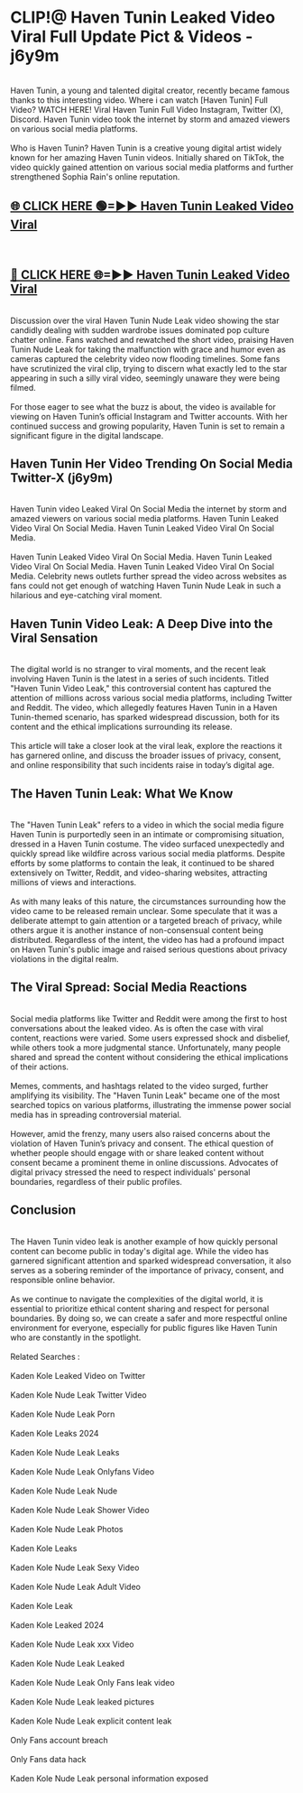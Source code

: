 # CLIP!@ Haven Tunin Leaked Video Viral Full Update Pict & Videos - j6y9m
<br>
Haven Tunin, a young and talented digital creator, recently became famous thanks to this interesting video. Where i can watch [Haven Tunin] Full Video? WATCH HERE! Viral Haven Tunin Full Video Instagram, Twitter (X), Discord. Haven Tunin video took the internet by storm and amazed viewers on various social media platforms.
<br><br>
Who is Haven Tunin? Haven Tunin is a creative young digital artist widely known for her amazing Haven Tunin videos. Initially shared on TikTok, the video quickly gained attention on various social media platforms and further strengthened Sophia Rain's online reputation.
<br>
<h2><a href="https://bestclip.site?title=Haven_Tunin">🌐 CLICK HERE 🟢=►► Haven Tunin Leaked Video Viral</a></h2>
<br>
<h2><a href="https://bestclip.site?title=Haven_Tunin">🔴 CLICK HERE 🌐=►► Haven Tunin Leaked Video Viral</a></h2>
<br>
Discussion over the viral Haven Tunin Nude Leak video showing the star candidly dealing with sudden wardrobe issues dominated pop culture chatter online. Fans watched and rewatched the short video, praising Haven Tunin Nude Leak for taking the malfunction with grace and humor even as cameras captured the celebrity video now flooding timelines. Some fans have scrutinized the viral clip, trying to discern what exactly led to the star appearing in such a silly viral video, seemingly unaware they were being filmed.
<br><br>
For those eager to see what the buzz is about, the video is available for viewing on Haven Tunin’s official Instagram and Twitter accounts. With her continued success and growing popularity, Haven Tunin is set to remain a significant figure in the digital landscape.
<br>
<h2>Haven Tunin Her Video Trending On Social Media Twitter-X (j6y9m)</h2>
<br>
Haven Tunin video Leaked Viral On Social Media the internet by storm and amazed viewers on various social media platforms. Haven Tunin Leaked Video Viral On Social Media. Haven Tunin Leaked Video Viral On Social Media.
<br><br>
Haven Tunin Leaked Video Viral On Social Media. Haven Tunin Leaked Video Viral On Social Media. Haven Tunin Leaked Video Viral On Social Media. Celebrity news outlets further spread the video across websites as fans could not get enough of watching Haven Tunin Nude Leak in such a hilarious and eye-catching viral moment.
<br>
<h2>Haven Tunin Video Leak: A Deep Dive into the Viral Sensation</h2>
<br>
The digital world is no stranger to viral moments, and the recent leak involving Haven Tunin is the latest in a series of such incidents. Titled "Haven Tunin Video Leak," this controversial content has captured the attention of millions across various social media platforms, including Twitter and Reddit. The video, which allegedly features Haven Tunin in a Haven Tunin-themed scenario, has sparked widespread discussion, both for its content and the ethical implications surrounding its release.
<br><br>
This article will take a closer look at the viral leak, explore the reactions it has garnered online, and discuss the broader issues of privacy, consent, and online responsibility that such incidents raise in today’s digital age.
<br>
<h2>The Haven Tunin Leak: What We Know</h2>
<br>
The "Haven Tunin Leak" refers to a video in which the social media figure Haven Tunin is purportedly seen in an intimate or compromising situation, dressed in a Haven Tunin costume. The video surfaced unexpectedly and quickly spread like wildfire across various social media platforms. Despite efforts by some platforms to contain the leak, it continued to be shared extensively on Twitter, Reddit, and video-sharing websites, attracting millions of views and interactions.
<br><br>
As with many leaks of this nature, the circumstances surrounding how the video came to be released remain unclear. Some speculate that it was a deliberate attempt to gain attention or a targeted breach of privacy, while others argue it is another instance of non-consensual content being distributed. Regardless of the intent, the video has had a profound impact on Haven Tunin's public image and raised serious questions about privacy violations in the digital realm.
<br>
<h2>The Viral Spread: Social Media Reactions</h2>
<br>
Social media platforms like Twitter and Reddit were among the first to host conversations about the leaked video. As is often the case with viral content, reactions were varied. Some users expressed shock and disbelief, while others took a more judgmental stance. Unfortunately, many people shared and spread the content without considering the ethical implications of their actions.
<br><br>
Memes, comments, and hashtags related to the video surged, further amplifying its visibility. The "Haven Tunin Leak" became one of the most searched topics on various platforms, illustrating the immense power social media has in spreading controversial material.
<br><br>
However, amid the frenzy, many users also raised concerns about the violation of Haven Tunin’s privacy and consent. The ethical question of whether people should engage with or share leaked content without consent became a prominent theme in online discussions. Advocates of digital privacy stressed the need to respect individuals' personal boundaries, regardless of their public profiles.
<br>
<h2>Conclusion</h2>
<br>
The Haven Tunin video leak is another example of how quickly personal content can become public in today's digital age. While the video has garnered significant attention and sparked widespread conversation, it also serves as a sobering reminder of the importance of privacy, consent, and responsible online behavior.
<br><br>
As we continue to navigate the complexities of the digital world, it is essential to prioritize ethical content sharing and respect for personal boundaries. By doing so, we can create a safer and more respectful online environment for everyone, especially for public figures like Haven Tunin who are constantly in the spotlight.
<br><br>
Related Searches :
<br><br>
Kaden Kole Leaked Video on Twitter
<br><br>
Kaden Kole Nude Leak Twitter Video
<br><br>
Kaden Kole Nude Leak Porn
<br><br>
Kaden Kole Leaks 2024
<br><br>
Kaden Kole Nude Leak Leaks
<br><br>
Kaden Kole Nude Leak Onlyfans Video
<br><br>
Kaden Kole Nude Leak Nude
<br><br>
Kaden Kole Nude Leak Shower Video
<br><br>
Kaden Kole Nude Leak Photos
<br><br>
Kaden Kole Leaks
<br><br>
Kaden Kole Nude Leak Sexy Video
<br><br>
Kaden Kole Nude Leak Adult Video
<br><br>
Kaden Kole Leak
<br><br>
Kaden Kole Leaked 2024
<br><br>
Kaden Kole Nude Leak xxx Video
<br><br>
Kaden Kole Nude Leak Leaked
<br><br>
Kaden Kole Nude Leak Only Fans leak video
<br><br>
Kaden Kole Nude Leak leaked pictures
<br><br>
Kaden Kole Nude Leak explicit content leak
<br><br>
Only Fans account breach
<br><br>
Only Fans data hack
<br><br>
Kaden Kole Nude Leak personal information exposed
